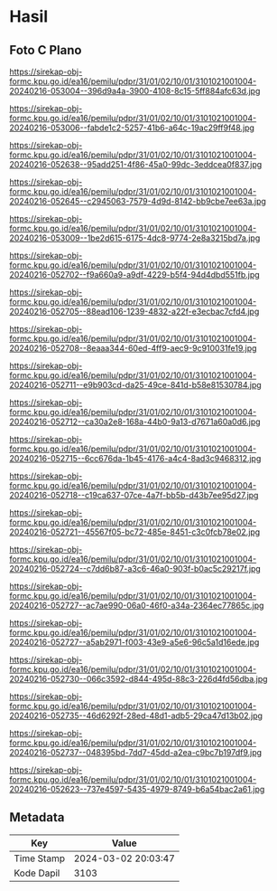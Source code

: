 # Hasil

## Foto C Plano

https://sirekap-obj-formc.kpu.go.id/ea16/pemilu/pdpr/31/01/02/10/01/3101021001004-20240216-053004--396d9a4a-3900-4108-8c15-5ff884afc63d.jpg

https://sirekap-obj-formc.kpu.go.id/ea16/pemilu/pdpr/31/01/02/10/01/3101021001004-20240216-053006--fabde1c2-5257-41b6-a64c-19ac29ff9f48.jpg

https://sirekap-obj-formc.kpu.go.id/ea16/pemilu/pdpr/31/01/02/10/01/3101021001004-20240216-052638--95add251-4f86-45a0-99dc-3eddcea0f837.jpg

https://sirekap-obj-formc.kpu.go.id/ea16/pemilu/pdpr/31/01/02/10/01/3101021001004-20240216-052645--c2945063-7579-4d9d-8142-bb9cbe7ee63a.jpg

https://sirekap-obj-formc.kpu.go.id/ea16/pemilu/pdpr/31/01/02/10/01/3101021001004-20240216-053009--1be2d615-6175-4dc8-9774-2e8a3215bd7a.jpg

https://sirekap-obj-formc.kpu.go.id/ea16/pemilu/pdpr/31/01/02/10/01/3101021001004-20240216-052702--f9a660a9-a9df-4229-b5f4-94d4dbd551fb.jpg

https://sirekap-obj-formc.kpu.go.id/ea16/pemilu/pdpr/31/01/02/10/01/3101021001004-20240216-052705--88ead106-1239-4832-a22f-e3ecbac7cfd4.jpg

https://sirekap-obj-formc.kpu.go.id/ea16/pemilu/pdpr/31/01/02/10/01/3101021001004-20240216-052708--8eaaa344-60ed-4ff9-aec9-9c910031fe19.jpg

https://sirekap-obj-formc.kpu.go.id/ea16/pemilu/pdpr/31/01/02/10/01/3101021001004-20240216-052711--e9b903cd-da25-49ce-841d-b58e81530784.jpg

https://sirekap-obj-formc.kpu.go.id/ea16/pemilu/pdpr/31/01/02/10/01/3101021001004-20240216-052712--ca30a2e8-168a-44b0-9a13-d7671a60a0d6.jpg

https://sirekap-obj-formc.kpu.go.id/ea16/pemilu/pdpr/31/01/02/10/01/3101021001004-20240216-052715--6cc676da-1b45-4176-a4c4-8ad3c9468312.jpg

https://sirekap-obj-formc.kpu.go.id/ea16/pemilu/pdpr/31/01/02/10/01/3101021001004-20240216-052718--c19ca637-07ce-4a7f-bb5b-d43b7ee95d27.jpg

https://sirekap-obj-formc.kpu.go.id/ea16/pemilu/pdpr/31/01/02/10/01/3101021001004-20240216-052721--45567f05-bc72-485e-8451-c3c0fcb78e02.jpg

https://sirekap-obj-formc.kpu.go.id/ea16/pemilu/pdpr/31/01/02/10/01/3101021001004-20240216-052724--c7dd6b87-a3c6-46a0-903f-b0ac5c29217f.jpg

https://sirekap-obj-formc.kpu.go.id/ea16/pemilu/pdpr/31/01/02/10/01/3101021001004-20240216-052727--ac7ae990-06a0-46f0-a34a-2364ec77865c.jpg

https://sirekap-obj-formc.kpu.go.id/ea16/pemilu/pdpr/31/01/02/10/01/3101021001004-20240216-052727--a5ab2971-f003-43e9-a5e6-96c5a1d16ede.jpg

https://sirekap-obj-formc.kpu.go.id/ea16/pemilu/pdpr/31/01/02/10/01/3101021001004-20240216-052730--066c3592-d844-495d-88c3-226d4fd56dba.jpg

https://sirekap-obj-formc.kpu.go.id/ea16/pemilu/pdpr/31/01/02/10/01/3101021001004-20240216-052735--46d6292f-28ed-48d1-adb5-29ca47d13b02.jpg

https://sirekap-obj-formc.kpu.go.id/ea16/pemilu/pdpr/31/01/02/10/01/3101021001004-20240216-052737--048395bd-7dd7-45dd-a2ea-c9bc7b197df9.jpg

https://sirekap-obj-formc.kpu.go.id/ea16/pemilu/pdpr/31/01/02/10/01/3101021001004-20240216-052623--737e4597-5435-4979-8749-b6a54bac2a61.jpg


## Metadata

| Key        | Value               |
| ---------- | ------------------- |
| Time Stamp | 2024-03-02 20:03:47 |
| Kode Dapil | 3103                |



